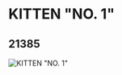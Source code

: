 # KITTEN "NO. 1"
## 21385
![KITTEN "NO. 1"](https://lc-www-live-s.legocdn.com/media/bricks/5/2/6116049.jpg)